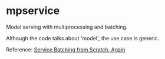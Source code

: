 # mpservice

Model serving with multiprocessing and batching.

Although the code talks about 'model', the use case is generic.

Reference: [Service Batching from Scratch, Again](https://zpz.github.io/blog/batched-service-redesign/)